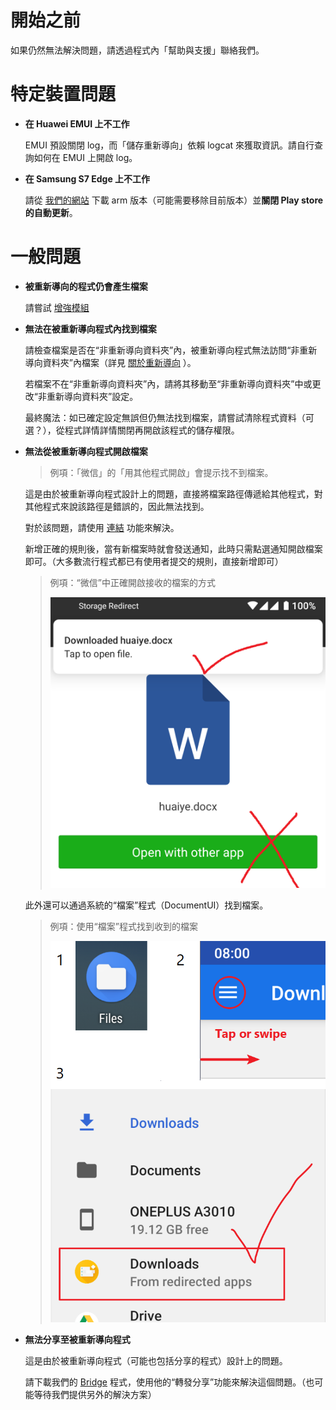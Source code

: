 # 開始之前

如果仍然無法解決問題，請透過程式內「幫助與支援」聯絡我們。

# 特定裝置問題

* **在 Huawei EMUI 上不工作**

  EMUI 預設關閉 log，而「儲存重新導向」依賴 logcat 來獲取資訊。請自行查詢如何在 EMUI 上開啟 log。

* **在 Samsung S7 Edge 上不工作**

  請從 [我們的網站](https://rikka.app/storage_redirect/) 下載 arm 版本（可能需要移除目前版本）並**關閉 Play store 的自動更新**。

# 一般問題

* **被重新導向的程式仍會產生檔案**

  請嘗試 [增強模組](https://rikka.app/storage_redirect/docs/zh-TW/?doc=%E5%A2%9E%E5%BC%B7%E6%A8%A1%E7%B5%84)

* **無法在被重新導向程式內找到檔案**

  請檢查檔案是否在“非重新導向資料夾”內，被重新導向程式無法訪問“非重新導向資料夾”內檔案（詳見 [關於重新導向](https://rikka.app/storage_redirect/docs/zh-TW/?doc=關於重新導向) ）。
  
  若檔案不在“非重新導向資料夾”內，請將其移動至“非重新導向資料夾”中或更改“非重新導向資料夾”設定。

  最終魔法：如已確定設定無誤但仍無法找到檔案，請嘗試清除程式資料（可選？），從程式詳情詳情關閉再開啟該程式的儲存權限。

* **無法從被重新導向程式開啟檔案**

  > 例項：「微信」的「用其他程式開啟」會提示找不到檔案。

  這是由於被重新導向程式設計上的問題，直接將檔案路徑傳遞給其他程式，對其他程式來說該路徑是錯誤的，因此無法找到。

  對於該問題，請使用 [連結](https://rikka.app/storage_redirect/docs/zh-TW/?doc=關於連結) 功能來解決。
  
  新增正確的規則後，當有新檔案時就會發送通知，此時只需點選通知開啟檔案即可。（大多數流行程式都已有使用者提交的規則，直接新增即可）

  > 例項：“微信”中正確開啟接收的檔案的方式
  >
  > ![正確開啟方式](./../en/images/open_with_0.png)

  此外還可以通過系統的“檔案”程式（DocumentUI）找到檔案。

  > 例項：使用“檔案”程式找到收到的檔案
  >
  > ![“檔案”程式](./../en/images/open_with_1.png)

* **無法分享至被重新導向程式**

  這是由於被重新導向程式（可能也包括分享的程式）設計上的問題。

  請下載我們的 [Bridge](https://play.google.com/store/apps/details?id=moe.shizuku.bridge) 程式，使用他的“轉發分享”功能來解決這個問題。（也可能等待我們提供另外的解決方案）
